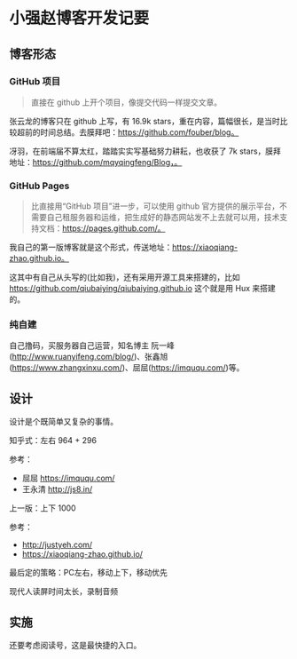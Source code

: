 # 小强赵博客开发记要

## 博客形态

### GitHub 项目

> 直接在 github 上开个项目，像提交代码一样提交文章。

张云龙的博客只在 github 上写，有 16.9k stars，重在内容，篇幅很长，是当时比较超前的时间总结。去膜拜吧：https://github.com/fouber/blog。

冴羽，在前端届不算太红，踏踏实实写基础努力耕耘，也收获了 7k stars，膜拜地址：https://github.com/mqyqingfeng/Blog，。

### GitHub Pages

> 比直接用“GitHub 项目”进一步，可以使用 github 官方提供的展示平台，不需要自己租服务器和运维，把生成好的静态网站发不上去就可以用，技术支持文档：https://pages.github.com/。

我自己的第一版博客就是这个形式，传送地址：https://xiaoqiang-zhao.github.io。

这其中有自己从头写的(比如我)，还有采用开源工具来搭建的，比如 https://github.com/qiubaiying/qiubaiying.github.io 这个就是用 Hux 来搭建的。

### 纯自建

自己撸码，买服务器自己运营，知名博主 阮一峰(http://www.ruanyifeng.com/blog/)、张鑫旭(https://www.zhangxinxu.com/)、屈屈(https://imququ.com/)等。

## 设计

设计是个既简单又复杂的事情。

知乎式：左右 964 + 296

参考：
- 屈屈 https://imququ.com/
- 王永清 http://js8.in/

上一版：上下 1000

参考：
- http://justyeh.com/
- https://xiaoqiang-zhao.github.io/

最后定的策略：PC左右，移动上下，移动优先

现代人读屏时间太长，录制音频

## 实施

还要考虑阅读号，这是最快捷的入口。
